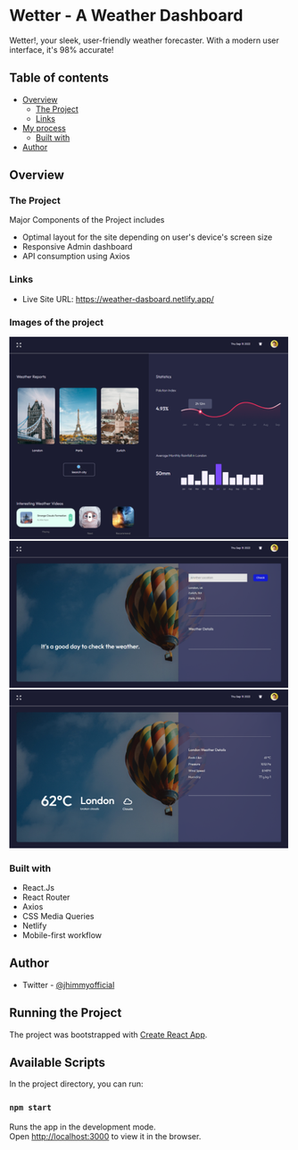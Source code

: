  # Wetter - A Weather Dashboard

Wetter!, your sleek, user-friendly weather forecaster. With a modern user interface, it's 98% accurate!
## Table of contents

- [Overview](#overview)
  - [The Project](#the-project)
  - [Links](#links)
- [My process](#my-process)
  - [Built with](#built-with)
- [Author](#author)


## Overview

### The Project

Major Components of the Project includes

- Optimal layout for the site depending on user's device's screen size
- Responsive Admin dashboard
- API consumption using Axios


### Links

- Live Site URL: https://weather-dasboard.netlify.app/

### Images of the project

<img alt="Screenshot of my Work" width="500px" src="./src/assets/images/wetter-home.png"/>
<img alt="Screenshot of my Work" width="500px" src="./src/assets/images/wetter-normal.png"/>
<img alt="Screenshot of my Work" width="500px" src="./src/assets/images/wetter-london.png"/>


### Built with

- React.Js
- React Router
- Axios
- CSS Media Queries
- Netlify
- Mobile-first workflow

## Author

- Twitter - [@jhimmyofficial](https://www.twitter.com/@jhimmyofficial)

## Running the Project

The project was bootstrapped with [Create React App](https://github.com/facebook/create-react-app).

## Available Scripts

In the project directory, you can run:

### `npm start`

Runs the app in the development mode.\
Open [http://localhost:3000](http://localhost:3000) to view it in the browser.